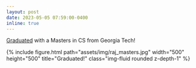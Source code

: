 ```yaml
---
layout: post
date: 2023-05-05 07:59:00-0400
inline: true
---
```

[Graduated](https://commencement.gatech.edu/graduate/masters/raj-sanjay-shah) with a Masters in CS from Georgia Tech!
<div class="row">
    <div class="col-sm mt-3 mt-md-0">
        {% include figure.html path="assets/img/raj_masters.jpg" width="500" height="500" title="Graduated!" class="img-fluid rounded z-depth-1" %}
    </div>
</div>
<!-- ![alt text](https://github.com/Raj-Sanjay-Shah/raj-sanjay-shah.github.io/tree/master/assets/img/raj_masters.jpg) -->


